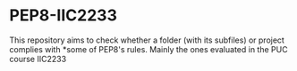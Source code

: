 # PEP8-IIC2233
This repository aims to check whether a folder (with its subfiles) or project complies with *some of PEP8's rules. Mainly the ones evaluated in the PUC course IIC2233
